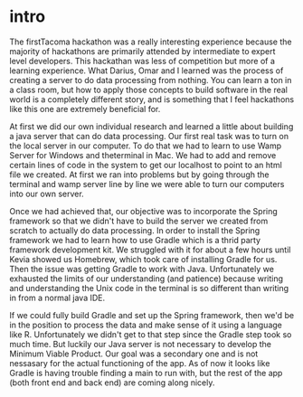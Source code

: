 # intro

The firstTacoma hackathon was a really interesting experience because the majority of hackathons are primarily attended by intermediate to expert level developers. This hackathan was less of competition 
but more of a learning experience. What Darius, Omar and I learned was the process of creating a server to do data processing from nothing. You can learn a ton in a class room, but how to apply those concepts to build software in the real
world is a completely different story, and is something that I feel hackathons like this one are extremely beneficial for. 

At first we did our own individual research and learned a little about building a java server that
can do data processing. Our first real task was to turn on the local server in our computer. To do that 
we had to learn to use Wamp Server for Windows and theterminal in Mac. We had to add and remove certain lines
of code in the system to get our localhost to point to an html file we created. At first we ran into problems but by going through the terminal and wamp server line by line we were able to turn our computers into our own server.

Once we had achieved that, our objective was to incorporate the Spring framework so that we didn't have to build
the server we created from scratch to actually do data processing. In order to install the Spring framework we had to learn
how to use Gradle which is a thrid party framework development kit. We struggled with it for about a few hours until Kevia showed us Homebrew, which took care of installing Gradle for us. Then the issue was getting Gradle to work with Java. Unfortunately we exhausted the limits of our understanding (and patience) because writing and understanding the Unix code in the terminal is so different than writing in from a normal java IDE.

If we could fully build Gradle and set up the Spring framework, then we'd be in the position to process the data and make sense of it using a language like R. Unfortunately we didn't get to that step since the Gradle step took so much time. But luckily 
our Java server is not necessary to develop the Minimum Viable Product. Our goal was a secondary one and is not nessasary for the actual functioning of the app. As of now it looks like Gradle is having trouble finding a main to run with, but the rest of the app (both front end and back end) are coming along nicely.
 

